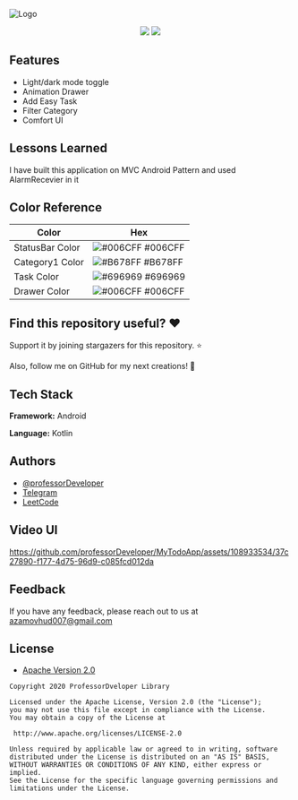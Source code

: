 
![Logo](https://user-images.githubusercontent.com/108933534/225403400-bbb63833-fed1-47b6-8b62-ced8ad74a49c.png)
 <p align="center">
   <a href="https://t.me/native_applications/85" ><img src="https://img.shields.io/badge/Telegram-2CA5E0?style=for-the-badge&logo=telegram&logoColor=white"></a> 
   <a href="https://github.com/professorDeveloper/MyTodoApp/releases"><img src="https://img.shields.io/github/downloads/professorDeveloper/MyTodoApp/total?color=%233DDC84&logo=android&logoColor=%23fff&style=for-the-badge"></a>
</p>

## Features

- Light/dark mode toggle
- Animation Drawer
- Add Easy Task
- Filter Category 
- Comfort UI


## Lessons Learned
I have built this application on MVC Android Pattern and used AlarmRecevier in it 

## Color Reference

| Color             | Hex                                                                |
| ----------------- | ------------------------------------------------------------------ |
| StatusBar Color | ![#006CFF](https://via.placeholder.com/10/006CFF?text=+) #006CFF |
| Category1 Color | ![#B678FF](https://via.placeholder.com/10/B678FF?text=+) #B678FF |
| Task Color | ![#696969](https://via.placeholder.com/10/696969?text=+) #696969 |
| Drawer Color | ![#006CFF](https://via.placeholder.com/10/006CFF?text=+) #006CFF |

## Find this repository useful? ❤️

Support it by joining stargazers for this repository. ⭐

Also, follow me on GitHub for my next creations! 🤩

## Tech Stack

**Framework:** Android

**Language:** Kotlin


## Authors

- [@professorDeveloper](https://www.github.com/professorDeveloper)
- [Telegram](https://t.me/stc_android)
- [LeetCode](https://leetcode.com/professorDeveloper/)


## Video UI 
https://github.com/professorDeveloper/MyTodoApp/assets/108933534/37c27890-f177-4d75-96d9-c085fcd012da

## Feedback

If you have any feedback, please reach out to us at azamovhud007@gmail.com

## License

* [Apache Version 2.0](http://www.apache.org/licenses/LICENSE-2.0.html)

```
Copyright 2020 ProfessorDveloper Library

Licensed under the Apache License, Version 2.0 (the "License");
you may not use this file except in compliance with the License.
You may obtain a copy of the License at

 http://www.apache.org/licenses/LICENSE-2.0

Unless required by applicable law or agreed to in writing, software
distributed under the License is distributed on an "AS IS" BASIS,
WITHOUT WARRANTIES OR CONDITIONS OF ANY KIND, either express or implied.
See the License for the specific language governing permissions and
limitations under the License.

